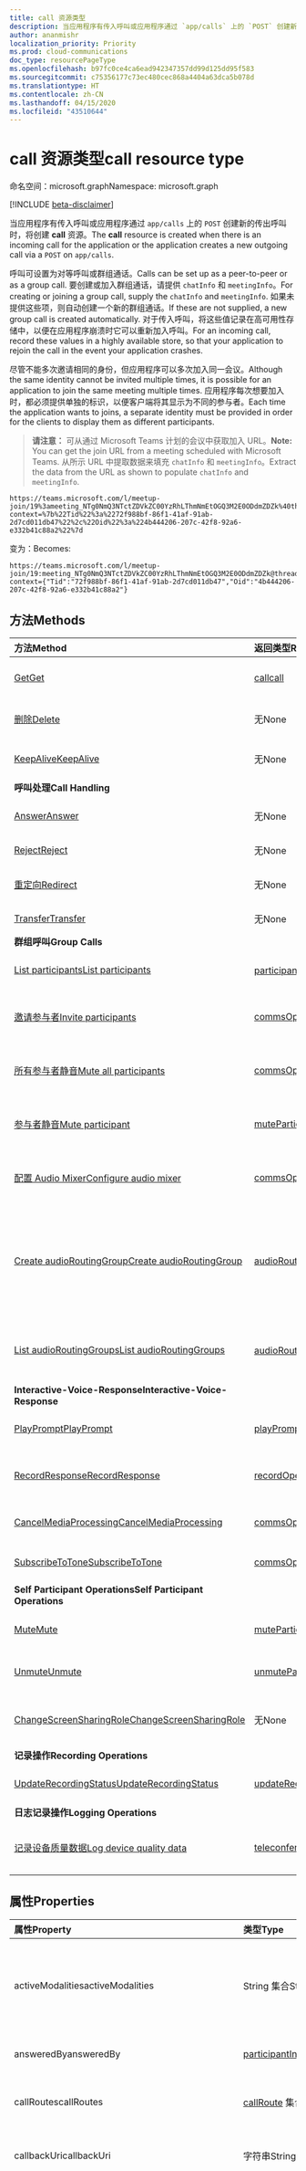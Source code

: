 ```yaml
---
title: call 资源类型
description: 当应用程序有传入呼叫或应用程序通过 `app/calls` 上的 `POST` 创建新的传出呼叫时，将创建 **call** 资源。
author: ananmishr
localization_priority: Priority
ms.prod: cloud-communications
doc_type: resourcePageType
ms.openlocfilehash: b97fc0ce4ca6ead942347357dd99d125dd95f583
ms.sourcegitcommit: c75356177c73ec480cec868a4404a63dca5b078d
ms.translationtype: HT
ms.contentlocale: zh-CN
ms.lasthandoff: 04/15/2020
ms.locfileid: "43510644"
---
```

# <a name="call-resource-type"></a><span data-ttu-id="03b40-103">call 资源类型</span><span class="sxs-lookup"><span data-stu-id="03b40-103">call resource type</span></span>

<span data-ttu-id="03b40-104">命名空间：microsoft.graph</span><span class="sxs-lookup"><span data-stu-id="03b40-104">Namespace: microsoft.graph</span></span>

[!INCLUDE [beta-disclaimer](../../includes/beta-disclaimer.md)]

<span data-ttu-id="03b40-105">当应用程序有传入呼叫或应用程序通过 `app/calls` 上的 `POST` 创建新的传出呼叫时，将创建 **call** 资源。</span><span class="sxs-lookup"><span data-stu-id="03b40-105">The **call** resource is created when there is an incoming call for the application or the application creates a new outgoing call via a `POST` on `app/calls`.</span></span>

<span data-ttu-id="03b40-106">呼叫可设置为对等呼叫或群组通话。</span><span class="sxs-lookup"><span data-stu-id="03b40-106">Calls can be set up as a peer-to-peer or as a group call.</span></span> <span data-ttu-id="03b40-107">要创建或加入群组通话，请提供 `chatInfo` 和 `meetingInfo`。</span><span class="sxs-lookup"><span data-stu-id="03b40-107">For creating or joining a group call, supply the `chatInfo` and `meetingInfo`.</span></span> <span data-ttu-id="03b40-108">如果未提供这些项，则自动创建一个新的群组通话。</span><span class="sxs-lookup"><span data-stu-id="03b40-108">If these are not supplied, a new group call is created automatically.</span></span> <span data-ttu-id="03b40-109">对于传入呼叫，将这些值记录在高可用性存储中，以便在应用程序崩溃时它可以重新加入呼叫。</span><span class="sxs-lookup"><span data-stu-id="03b40-109">For an incoming call, record these values in a highly available store, so that your application to rejoin the call in the event your application crashes.</span></span>

<span data-ttu-id="03b40-110">尽管不能多次邀请相同的身份，但应用程序可以多次加入同一会议。</span><span class="sxs-lookup"><span data-stu-id="03b40-110">Although the same identity cannot be invited multiple times, it is possible for an application to join the same meeting multiple times.</span></span> <span data-ttu-id="03b40-111">应用程序每次想要加入时，都必须提供单独的标识，以便客户端将其显示为不同的参与者。</span><span class="sxs-lookup"><span data-stu-id="03b40-111">Each time the application wants to joins, a separate identity must be provided in order for the clients to display them as different participants.</span></span>

> <span data-ttu-id="03b40-112">**请注意：** 可从通过 Microsoft Teams 计划的会议中获取加入 URL。</span><span class="sxs-lookup"><span data-stu-id="03b40-112">**Note:** You can get the join URL from a meeting scheduled with Microsoft Teams.</span></span> <span data-ttu-id="03b40-113">从所示 URL 中提取数据来填充 `chatInfo` 和 `meetingInfo`。</span><span class="sxs-lookup"><span data-stu-id="03b40-113">Extract the data from the URL as shown to populate `chatInfo` and `meetingInfo`.</span></span>

```http
https://teams.microsoft.com/l/meetup-join/19%3ameeting_NTg0NmQ3NTctZDVkZC00YzRhLThmNmEtOGQ3M2E0ODdmZDZk%40thread.v2/0?context=%7b%22Tid%22%3a%2272f988bf-86f1-41af-91ab-2d7cd011db47%22%2c%22Oid%22%3a%224b444206-207c-42f8-92a6-e332b41c88a2%22%7d
```
<span data-ttu-id="03b40-114">变为：</span><span class="sxs-lookup"><span data-stu-id="03b40-114">Becomes:</span></span>
```
https://teams.microsoft.com/l/meetup-join/19:meeting_NTg0NmQ3NTctZDVkZC00YzRhLThmNmEtOGQ3M2E0ODdmZDZk@thread.v2/0?context={"Tid":"72f988bf-86f1-41af-91ab-2d7cd011db47","Oid":"4b444206-207c-42f8-92a6-e332b41c88a2"}
```


## <a name="methods"></a><span data-ttu-id="03b40-115">方法</span><span class="sxs-lookup"><span data-stu-id="03b40-115">Methods</span></span>

| <span data-ttu-id="03b40-116">方法</span><span class="sxs-lookup"><span data-stu-id="03b40-116">Method</span></span>                                                             | <span data-ttu-id="03b40-117">返回类型</span><span class="sxs-lookup"><span data-stu-id="03b40-117">Return Type</span></span>                                                 | <span data-ttu-id="03b40-118">说明</span><span class="sxs-lookup"><span data-stu-id="03b40-118">Description</span></span>                                                                     |
|:-------------------------------------------------------------------|:------------------------------------------------------------|:--------------------------------------------------------------------------------|
| [<span data-ttu-id="03b40-119">Get</span><span class="sxs-lookup"><span data-stu-id="03b40-119">Get</span></span>](../api/call-get.md)                                     | [<span data-ttu-id="03b40-120">call</span><span class="sxs-lookup"><span data-stu-id="03b40-120">call</span></span>](call.md)                                             | <span data-ttu-id="03b40-121">读取 **call** 对象的属性。</span><span class="sxs-lookup"><span data-stu-id="03b40-121">Read properties of the **call** object.</span></span>                                         |
| [<span data-ttu-id="03b40-122">删除</span><span class="sxs-lookup"><span data-stu-id="03b40-122">Delete</span></span>](../api/call-delete.md)                                    | <span data-ttu-id="03b40-123">无</span><span class="sxs-lookup"><span data-stu-id="03b40-123">None</span></span>                                                            | <span data-ttu-id="03b40-124">删除或挂断活动**呼叫**。</span><span class="sxs-lookup"><span data-stu-id="03b40-124">Delete or Hang-up an active **call**.</span></span>                                           |
| [<span data-ttu-id="03b40-125">KeepAlive</span><span class="sxs-lookup"><span data-stu-id="03b40-125">KeepAlive</span></span>](../api/call-keepalive.md)                             | <span data-ttu-id="03b40-126">无</span><span class="sxs-lookup"><span data-stu-id="03b40-126">None</span></span>                                                  | <span data-ttu-id="03b40-127">确保通话不中断。</span><span class="sxs-lookup"><span data-stu-id="03b40-127">Ensure that the call remains active.</span></span>
| <span data-ttu-id="03b40-128">**呼叫处理**</span><span class="sxs-lookup"><span data-stu-id="03b40-128">**Call Handling**</span></span>                                                  |                                                        |                                                                                 |
| [<span data-ttu-id="03b40-129">Answer</span><span class="sxs-lookup"><span data-stu-id="03b40-129">Answer</span></span>](../api/call-answer.md)                                    | <span data-ttu-id="03b40-130">无</span><span class="sxs-lookup"><span data-stu-id="03b40-130">None</span></span>                                                            | <span data-ttu-id="03b40-131">应答传入呼叫。</span><span class="sxs-lookup"><span data-stu-id="03b40-131">Answer an incoming call.</span></span>                                                        |
| [<span data-ttu-id="03b40-132">Reject</span><span class="sxs-lookup"><span data-stu-id="03b40-132">Reject</span></span>](../api/call-reject.md)                                    | <span data-ttu-id="03b40-133">无</span><span class="sxs-lookup"><span data-stu-id="03b40-133">None</span></span>                                                            | <span data-ttu-id="03b40-134">拒绝传入呼叫。</span><span class="sxs-lookup"><span data-stu-id="03b40-134">Reject an incoming call.</span></span>                                                        |
| [<span data-ttu-id="03b40-135">重定向</span><span class="sxs-lookup"><span data-stu-id="03b40-135">Redirect</span></span>](../api/call-redirect.md)                                | <span data-ttu-id="03b40-136">无</span><span class="sxs-lookup"><span data-stu-id="03b40-136">None</span></span>                                                            | <span data-ttu-id="03b40-137">重定向传入呼叫。</span><span class="sxs-lookup"><span data-stu-id="03b40-137">Redirect an incoming call.</span></span>                                                      |
| [<span data-ttu-id="03b40-138">Transfer</span><span class="sxs-lookup"><span data-stu-id="03b40-138">Transfer</span></span>](../api/call-transfer.md)                                | <span data-ttu-id="03b40-139">无</span><span class="sxs-lookup"><span data-stu-id="03b40-139">None</span></span>                                                            | <span data-ttu-id="03b40-140">转接呼叫</span><span class="sxs-lookup"><span data-stu-id="03b40-140">Transfer a call</span></span>                                                                 |
| <span data-ttu-id="03b40-141">**群组呼叫**</span><span class="sxs-lookup"><span data-stu-id="03b40-141">**Group Calls**</span></span>                                                    |                                                             |                                                                            |
| [<span data-ttu-id="03b40-142">List participants</span><span class="sxs-lookup"><span data-stu-id="03b40-142">List participants</span></span>](../api/call-list-participants.md)              | <span data-ttu-id="03b40-143">[participant](participant.md) 集合</span><span class="sxs-lookup"><span data-stu-id="03b40-143">[participant](participant.md) collection</span></span>                    | <span data-ttu-id="03b40-144">获取参与者对象集合。</span><span class="sxs-lookup"><span data-stu-id="03b40-144">Get a participant object collection.</span></span>                                            |
| [<span data-ttu-id="03b40-145">邀请参与者</span><span class="sxs-lookup"><span data-stu-id="03b40-145">Invite participants</span></span>](../api/participant-invite.md)                | [<span data-ttu-id="03b40-146">commsOperation</span><span class="sxs-lookup"><span data-stu-id="03b40-146">commsOperation</span></span>](commsoperation.md)                         | <span data-ttu-id="03b40-147">邀请参与者加入活动呼叫。</span><span class="sxs-lookup"><span data-stu-id="03b40-147">Invite participants to the active call.</span></span>                                         |
| [<span data-ttu-id="03b40-148">所有参与者静音</span><span class="sxs-lookup"><span data-stu-id="03b40-148">Mute all participants</span></span>](../api/participant-muteall.md)             | [<span data-ttu-id="03b40-149">commsOperation</span><span class="sxs-lookup"><span data-stu-id="03b40-149">commsOperation</span></span>](commsoperation.md)                         | <span data-ttu-id="03b40-150">将呼叫中的所有参与者设为静音。</span><span class="sxs-lookup"><span data-stu-id="03b40-150">Mute all participants in the call.</span></span>                                              |
| [<span data-ttu-id="03b40-151">参与者静音</span><span class="sxs-lookup"><span data-stu-id="03b40-151">Mute participant</span></span>](../api/participant-mute.md)                     | [<span data-ttu-id="03b40-152">muteParticipantOperation</span><span class="sxs-lookup"><span data-stu-id="03b40-152">muteParticipantOperation</span></span>](muteparticipantoperation.md)     | <span data-ttu-id="03b40-153">群组通话中参与者静音。</span><span class="sxs-lookup"><span data-stu-id="03b40-153">Mute a participant in the group call.</span></span>                                           |
| [<span data-ttu-id="03b40-154">配置 Audio Mixer</span><span class="sxs-lookup"><span data-stu-id="03b40-154">Configure audio mixer</span></span>](../api/participant-configuremixer.md)      | [<span data-ttu-id="03b40-155">commsOperation</span><span class="sxs-lookup"><span data-stu-id="03b40-155">commsOperation</span></span>](commsoperation.md)                         | <span data-ttu-id="03b40-156">在多方对话中配置音频。</span><span class="sxs-lookup"><span data-stu-id="03b40-156">Configure audio in multiparty conversation.</span></span>                                     |
| [<span data-ttu-id="03b40-157">Create audioRoutingGroup</span><span class="sxs-lookup"><span data-stu-id="03b40-157">Create audioRoutingGroup</span></span>](../api/call-post-audioroutinggroups.md) | [<span data-ttu-id="03b40-158">audioRoutingGroup</span><span class="sxs-lookup"><span data-stu-id="03b40-158">audioRoutingGroup</span></span>](audioroutinggroup.md)                   | <span data-ttu-id="03b40-159">通过发布到 audioRoutingGroups 集合创建一个新的 audioRoutingGroup。</span><span class="sxs-lookup"><span data-stu-id="03b40-159">Create a new audioRoutingGroup by posting to the audioRoutingGroups collection.</span></span> |
| [<span data-ttu-id="03b40-160">List audioRoutingGroups</span><span class="sxs-lookup"><span data-stu-id="03b40-160">List audioRoutingGroups</span></span>](../api/call-list-audioroutinggroups.md)  | <span data-ttu-id="03b40-161">[audioRoutingGroup](audioroutinggroup.md) 集合</span><span class="sxs-lookup"><span data-stu-id="03b40-161">[audioRoutingGroup](audioroutinggroup.md) collection</span></span>        | <span data-ttu-id="03b40-162">获取 audioRoutingGroup 对象集合。</span><span class="sxs-lookup"><span data-stu-id="03b40-162">Get a audioRoutingGroup object collection.</span></span>                                      |
| <span data-ttu-id="03b40-163">**Interactive-Voice-Response**</span><span class="sxs-lookup"><span data-stu-id="03b40-163">**Interactive-Voice-Response**</span></span>                                     |                                                             |                                                                                 |
| [<span data-ttu-id="03b40-164">PlayPrompt</span><span class="sxs-lookup"><span data-stu-id="03b40-164">PlayPrompt</span></span>](../api/call-playprompt.md)                            | [<span data-ttu-id="03b40-165">playPromptOperation</span><span class="sxs-lookup"><span data-stu-id="03b40-165">playPromptOperation</span></span>](playpromptoperation.md)               | <span data-ttu-id="03b40-166">在呼叫中播放提示。</span><span class="sxs-lookup"><span data-stu-id="03b40-166">Play prompt in the call.</span></span>                                                        |
| [<span data-ttu-id="03b40-167">RecordResponse</span><span class="sxs-lookup"><span data-stu-id="03b40-167">RecordResponse</span></span>](../api/call-record.md)                            | [<span data-ttu-id="03b40-168">recordOperation</span><span class="sxs-lookup"><span data-stu-id="03b40-168">recordOperation</span></span>](recordoperation.md)                       | <span data-ttu-id="03b40-169">录制来自呼叫方的简短音频回复。</span><span class="sxs-lookup"><span data-stu-id="03b40-169">Records a short audio response from the caller.</span></span>                                        |
| [<span data-ttu-id="03b40-170">CancelMediaProcessing</span><span class="sxs-lookup"><span data-stu-id="03b40-170">CancelMediaProcessing</span></span>](../api/call-cancelmediaprocessing.md)      | [<span data-ttu-id="03b40-171">commsOperation</span><span class="sxs-lookup"><span data-stu-id="03b40-171">commsOperation</span></span>](commsoperation.md)                         | <span data-ttu-id="03b40-172">取消媒体处理。</span><span class="sxs-lookup"><span data-stu-id="03b40-172">Cancel media processing.</span></span>                                                        |
| [<span data-ttu-id="03b40-173">SubscribeToTone</span><span class="sxs-lookup"><span data-stu-id="03b40-173">SubscribeToTone</span></span>](../api/call-subscribetotone.md)                  | [<span data-ttu-id="03b40-174">commsOperation</span><span class="sxs-lookup"><span data-stu-id="03b40-174">commsOperation</span></span>](commsoperation.md)                         | <span data-ttu-id="03b40-175">订阅 DTMF 音。</span><span class="sxs-lookup"><span data-stu-id="03b40-175">Subscribe to DTMF tones.</span></span>                                                        |
| <span data-ttu-id="03b40-176">**Self Participant Operations**</span><span class="sxs-lookup"><span data-stu-id="03b40-176">**Self Participant Operations**</span></span>                                    |                                                             |                                                                                 |
| [<span data-ttu-id="03b40-177">Mute</span><span class="sxs-lookup"><span data-stu-id="03b40-177">Mute</span></span>](../api/call-mute.md)                                        | [<span data-ttu-id="03b40-178">muteParticipantOperation</span><span class="sxs-lookup"><span data-stu-id="03b40-178">muteParticipantOperation</span></span>](muteparticipantoperation.md)     | <span data-ttu-id="03b40-179">在呼叫中将自己设为静音。</span><span class="sxs-lookup"><span data-stu-id="03b40-179">Mute self in the call.</span></span>                                                          |
| [<span data-ttu-id="03b40-180">Unmute</span><span class="sxs-lookup"><span data-stu-id="03b40-180">Unmute</span></span>](../api/call-unmute.md)                                    | [<span data-ttu-id="03b40-181">unmuteParticipantOperation</span><span class="sxs-lookup"><span data-stu-id="03b40-181">unmuteParticipantOperation</span></span>](unmuteparticipantoperation.md) | <span data-ttu-id="03b40-182">在呼叫中将自己取消静音。</span><span class="sxs-lookup"><span data-stu-id="03b40-182">Unmute self in the call.</span></span>                                                        |
| [<span data-ttu-id="03b40-183">ChangeScreenSharingRole</span><span class="sxs-lookup"><span data-stu-id="03b40-183">ChangeScreenSharingRole</span></span>](../api/call-changescreensharingrole.md)  | <span data-ttu-id="03b40-184">无</span><span class="sxs-lookup"><span data-stu-id="03b40-184">None</span></span>                                                        | <span data-ttu-id="03b40-185">在呼叫中开始和停止共享屏幕。</span><span class="sxs-lookup"><span data-stu-id="03b40-185">Start and stop sharing screen in the call.</span></span>                                      |
| <span data-ttu-id="03b40-186">**记录操作**</span><span class="sxs-lookup"><span data-stu-id="03b40-186">**Recording Operations**</span></span>                                           |                                                             |                                              |
| [<span data-ttu-id="03b40-187">UpdateRecordingStatus</span><span class="sxs-lookup"><span data-stu-id="03b40-187">UpdateRecordingStatus</span></span>](../api/call-updaterecordingstatus.md)      | [<span data-ttu-id="03b40-188">updateRecordingStatusOperation</span><span class="sxs-lookup"><span data-stu-id="03b40-188">updateRecordingStatusOperation</span></span>](updateRecordingStatusOperation.md)               | <span data-ttu-id="03b40-189">更新记录状态。</span><span class="sxs-lookup"><span data-stu-id="03b40-189">Updates the recording status.</span></span>                      |
| <span data-ttu-id="03b40-190">**日志记录操作**</span><span class="sxs-lookup"><span data-stu-id="03b40-190">**Logging Operations**</span></span>                                           |                                                             |                                              |
| [<span data-ttu-id="03b40-191">记录设备质量数据</span><span class="sxs-lookup"><span data-stu-id="03b40-191">Log device quality data</span></span>](../api/call-logteleconferencedevicequality.md)| [<span data-ttu-id="03b40-192">teleconferenceDeviceQuality</span><span class="sxs-lookup"><span data-stu-id="03b40-192">teleconferenceDeviceQuality</span></span>](teleconferencedevicequality.md) | <span data-ttu-id="03b40-193">记录视频电话会议设备质量数据。</span><span class="sxs-lookup"><span data-stu-id="03b40-193">Log video teleconferencing device quality data.</span></span>|

## <a name="properties"></a><span data-ttu-id="03b40-194">属性</span><span class="sxs-lookup"><span data-stu-id="03b40-194">Properties</span></span>

| <span data-ttu-id="03b40-195">属性</span><span class="sxs-lookup"><span data-stu-id="03b40-195">Property</span></span>            | <span data-ttu-id="03b40-196">类型</span><span class="sxs-lookup"><span data-stu-id="03b40-196">Type</span></span>                                                                                                   | <span data-ttu-id="03b40-197">说明</span><span class="sxs-lookup"><span data-stu-id="03b40-197">Description</span></span>                                                                                                                                                                                         |
| :------------------ | :------------------------------------------------------------------------------------------------------| :-------------------------------------------------------------------------------------------------------------------------------------------------------------------------------------------------- |
| <span data-ttu-id="03b40-198">activeModalities</span><span class="sxs-lookup"><span data-stu-id="03b40-198">activeModalities</span></span>    | <span data-ttu-id="03b40-199">String 集合</span><span class="sxs-lookup"><span data-stu-id="03b40-199">String Collection</span></span>                                                                                      | <span data-ttu-id="03b40-200">活动模态的列表。</span><span class="sxs-lookup"><span data-stu-id="03b40-200">The list of active modalities.</span></span> <span data-ttu-id="03b40-201">可取值为：`unknown`、`audio`、`video`、`videoBasedScreenSharing`、`data`。</span><span class="sxs-lookup"><span data-stu-id="03b40-201">Possible values are: `unknown`, `audio`, `video`, `videoBasedScreenSharing`, `data`.</span></span> <span data-ttu-id="03b40-202">只读。</span><span class="sxs-lookup"><span data-stu-id="03b40-202">Read-only.</span></span>                                                    |
| <span data-ttu-id="03b40-203">answeredBy</span><span class="sxs-lookup"><span data-stu-id="03b40-203">answeredBy</span></span>          | [<span data-ttu-id="03b40-204">participantInfo</span><span class="sxs-lookup"><span data-stu-id="03b40-204">participantInfo</span></span>](participantinfo.md)                                                                  | <span data-ttu-id="03b40-205">已应答呼叫的参与者。</span><span class="sxs-lookup"><span data-stu-id="03b40-205">The participant that answered the call.</span></span> <span data-ttu-id="03b40-206">只读。</span><span class="sxs-lookup"><span data-stu-id="03b40-206">Read-only.</span></span>                                                                                                                                |
| <span data-ttu-id="03b40-207">callRoutes</span><span class="sxs-lookup"><span data-stu-id="03b40-207">callRoutes</span></span>          | <span data-ttu-id="03b40-208">[callRoute](callroute.md) 集合</span><span class="sxs-lookup"><span data-stu-id="03b40-208">[callRoute](callroute.md) collection</span></span>                                                                   | <span data-ttu-id="03b40-209">有关如何重定向呼叫的路由信息。</span><span class="sxs-lookup"><span data-stu-id="03b40-209">The routing information on how the call was retargeted.</span></span> <span data-ttu-id="03b40-210">只读。</span><span class="sxs-lookup"><span data-stu-id="03b40-210">Read-only.</span></span>                                                                                                                |
| <span data-ttu-id="03b40-211">callbackUri</span><span class="sxs-lookup"><span data-stu-id="03b40-211">callbackUri</span></span>         | <span data-ttu-id="03b40-212">字符串</span><span class="sxs-lookup"><span data-stu-id="03b40-212">String</span></span>                                                                                                 | <span data-ttu-id="03b40-213">用于传递回调的回调 URL。</span><span class="sxs-lookup"><span data-stu-id="03b40-213">The callback URL on which callbacks will be delivered.</span></span> <span data-ttu-id="03b40-214">必须是 `https`。</span><span class="sxs-lookup"><span data-stu-id="03b40-214">Must be `https`.</span></span>                                                                                                                               |
| <span data-ttu-id="03b40-215">callChainId</span><span class="sxs-lookup"><span data-stu-id="03b40-215">callChainId</span></span>         | <span data-ttu-id="03b40-216">String</span><span class="sxs-lookup"><span data-stu-id="03b40-216">String</span></span>                                                                                                 | <span data-ttu-id="03b40-217">一个针对会议中所有参与者的通话的唯一标识符，或一个针对 P2P 通话中两位参与者的通话的唯一标识符。</span><span class="sxs-lookup"><span data-stu-id="03b40-217">A unique identifier for all the participant calls in a conference or a unique identifier for two participant calls in a P2P call.</span></span>  <span data-ttu-id="03b40-218">需要从 `Microsoft.Graph.Call.CallChainId` 复制它。</span><span class="sxs-lookup"><span data-stu-id="03b40-218">This needs to be copied over from `Microsoft.Graph.Call.CallChainId`.</span></span> |
| <span data-ttu-id="03b40-219">chatInfo</span><span class="sxs-lookup"><span data-stu-id="03b40-219">chatInfo</span></span>            | [<span data-ttu-id="03b40-220">chatInfo</span><span class="sxs-lookup"><span data-stu-id="03b40-220">chatInfo</span></span>](chatinfo.md)                                                                                | <span data-ttu-id="03b40-221">聊天信息。</span><span class="sxs-lookup"><span data-stu-id="03b40-221">The chat information.</span></span> <span data-ttu-id="03b40-222">会议情境所需的信息。</span><span class="sxs-lookup"><span data-stu-id="03b40-222">Required information for meeting scenarios.</span></span>                                                                                                                                |
| <span data-ttu-id="03b40-223">direction</span><span class="sxs-lookup"><span data-stu-id="03b40-223">direction</span></span>           | <span data-ttu-id="03b40-224">String</span><span class="sxs-lookup"><span data-stu-id="03b40-224">String</span></span>                                                                                                 | <span data-ttu-id="03b40-225">呼叫的方向。</span><span class="sxs-lookup"><span data-stu-id="03b40-225">The direction of the call.</span></span> <span data-ttu-id="03b40-226">可取值为 `incoming` 或 `outgoing`。</span><span class="sxs-lookup"><span data-stu-id="03b40-226">The possible value are `incoming` or `outgoing`.</span></span> <span data-ttu-id="03b40-227">只读。</span><span class="sxs-lookup"><span data-stu-id="03b40-227">Read-only.</span></span>                                                                                            |
| <span data-ttu-id="03b40-228">id</span><span class="sxs-lookup"><span data-stu-id="03b40-228">id</span></span>                  | <span data-ttu-id="03b40-229">字符串</span><span class="sxs-lookup"><span data-stu-id="03b40-229">String</span></span>                                                                                                 | <span data-ttu-id="03b40-230">来电显示。只读。</span><span class="sxs-lookup"><span data-stu-id="03b40-230">The call id. Read-only.</span></span>                                                                                                                                                                        |
| <span data-ttu-id="03b40-231">incomingContext</span><span class="sxs-lookup"><span data-stu-id="03b40-231">incomingContext</span></span>     | [<span data-ttu-id="03b40-232">incomingContext</span><span class="sxs-lookup"><span data-stu-id="03b40-232">incomingContext</span></span>](incomingcontext.md)                                                                  | <span data-ttu-id="03b40-233">与来电相关的上下文。</span><span class="sxs-lookup"><span data-stu-id="03b40-233">The context associated with an incoming call.</span></span> <span data-ttu-id="03b40-234">只读。</span><span class="sxs-lookup"><span data-stu-id="03b40-234">Read-only.</span></span> <span data-ttu-id="03b40-235">由服务器生成。</span><span class="sxs-lookup"><span data-stu-id="03b40-235">Server generated.</span></span>                                                                                                                                |
| <span data-ttu-id="03b40-236">mediaConfig</span><span class="sxs-lookup"><span data-stu-id="03b40-236">mediaConfig</span></span>         | <span data-ttu-id="03b40-237">[appHostedMediaConfig](apphostedmediaconfig.md) 或 [serviceHostedMediaConfig](servicehostedmediaconfig.md)</span><span class="sxs-lookup"><span data-stu-id="03b40-237">[appHostedMediaConfig](apphostedmediaconfig.md) or [serviceHostedMediaConfig](servicehostedmediaconfig.md)</span></span> | <span data-ttu-id="03b40-238">媒体配置。</span><span class="sxs-lookup"><span data-stu-id="03b40-238">The media configuration.</span></span> <span data-ttu-id="03b40-239">创建对等呼叫或加入会议所需的信息。</span><span class="sxs-lookup"><span data-stu-id="03b40-239">Required information for creating peer to peer calls or joining meetings.</span></span>                                                                        |
| <span data-ttu-id="03b40-240">mediaState</span><span class="sxs-lookup"><span data-stu-id="03b40-240">mediaState</span></span>          | [<span data-ttu-id="03b40-241">callMediaState</span><span class="sxs-lookup"><span data-stu-id="03b40-241">callMediaState</span></span>](callmediastate.md)                                                                    | <span data-ttu-id="03b40-242">只读。</span><span class="sxs-lookup"><span data-stu-id="03b40-242">Read-only.</span></span> <span data-ttu-id="03b40-243">通话媒体状态。</span><span class="sxs-lookup"><span data-stu-id="03b40-243">The call media state.</span></span> |
| <span data-ttu-id="03b40-244">meetingCapability</span><span class="sxs-lookup"><span data-stu-id="03b40-244">meetingCapability</span></span>   | [<span data-ttu-id="03b40-245">meetingCapability</span><span class="sxs-lookup"><span data-stu-id="03b40-245">meetingCapability</span></span>](meetingcapability.md)                                                              | <span data-ttu-id="03b40-246">包含会议功能。</span><span class="sxs-lookup"><span data-stu-id="03b40-246">Contains the capabilities of a meeting.</span></span> <span data-ttu-id="03b40-247">只读。</span><span class="sxs-lookup"><span data-stu-id="03b40-247">Read-only.</span></span>                                                                                                       |
| <span data-ttu-id="03b40-248">meetingInfo</span><span class="sxs-lookup"><span data-stu-id="03b40-248">meetingInfo</span></span>         | <span data-ttu-id="03b40-249">[organizerMeetingInfo](organizermeetinginfo.md) 或 [tokenMeetingInfo](tokenmeetinginfo.md)</span><span class="sxs-lookup"><span data-stu-id="03b40-249">[organizerMeetingInfo](organizermeetinginfo.md) or [tokenMeetingInfo](tokenmeetinginfo.md)</span></span>             | <span data-ttu-id="03b40-250">会议信息。</span><span class="sxs-lookup"><span data-stu-id="03b40-250">The meeting information.</span></span> <span data-ttu-id="03b40-251">会议情境所需的信息。</span><span class="sxs-lookup"><span data-stu-id="03b40-251">Required information for meeting scenarios.</span></span>                                                                                                              |
| <span data-ttu-id="03b40-252">myParticipantId</span><span class="sxs-lookup"><span data-stu-id="03b40-252">myParticipantId</span></span>     | <span data-ttu-id="03b40-253">String</span><span class="sxs-lookup"><span data-stu-id="03b40-253">String</span></span>                                                                                                 | <span data-ttu-id="03b40-254">只读。</span><span class="sxs-lookup"><span data-stu-id="03b40-254">Read-only.</span></span>                                                                                                                                                                        |
| <span data-ttu-id="03b40-255">requestedModalities</span><span class="sxs-lookup"><span data-stu-id="03b40-255">requestedModalities</span></span> | <span data-ttu-id="03b40-256">String 集合</span><span class="sxs-lookup"><span data-stu-id="03b40-256">String collection</span></span>                                                                                      | <span data-ttu-id="03b40-257">请求模态的列表。</span><span class="sxs-lookup"><span data-stu-id="03b40-257">The list of requested modalities.</span></span> <span data-ttu-id="03b40-258">可取值为：`unknown`、`audio`、`video`、`videoBasedScreenSharing`、`data`。</span><span class="sxs-lookup"><span data-stu-id="03b40-258">Possible values are: `unknown`, `audio`, `video`, `videoBasedScreenSharing`, `data`.</span></span>                                                                            |
| <span data-ttu-id="03b40-259">resultInfo</span><span class="sxs-lookup"><span data-stu-id="03b40-259">resultInfo</span></span>          | [<span data-ttu-id="03b40-260">resultInfo</span><span class="sxs-lookup"><span data-stu-id="03b40-260">resultInfo</span></span>](resultinfo.md)                                                                            | <span data-ttu-id="03b40-261">结果信息。</span><span class="sxs-lookup"><span data-stu-id="03b40-261">The result information.</span></span> <span data-ttu-id="03b40-262">例如，可以保留终止原因。</span><span class="sxs-lookup"><span data-stu-id="03b40-262">For example can hold termination reason.</span></span> <span data-ttu-id="03b40-263">只读。</span><span class="sxs-lookup"><span data-stu-id="03b40-263">Read-only.</span></span>                                                                                                        |
| <span data-ttu-id="03b40-264">ringingTimeoutInSeconds</span><span class="sxs-lookup"><span data-stu-id="03b40-264">ringingTimeoutInSeconds</span></span> | <span data-ttu-id="03b40-265">Int32</span><span class="sxs-lookup"><span data-stu-id="03b40-265">Int32</span></span>                                                                                              | <span data-ttu-id="03b40-266">传出对等呼叫的以秒为单位的响铃超时。</span><span class="sxs-lookup"><span data-stu-id="03b40-266">Ringing timeout in seconds for outgoing peer to peer calls.</span></span> <span data-ttu-id="03b40-267">此属性的最大值为 115 秒。</span><span class="sxs-lookup"><span data-stu-id="03b40-267">The max value for this attribute is 115 seconds.</span></span>                                                                                        |
| <span data-ttu-id="03b40-268">routingPolicies</span><span class="sxs-lookup"><span data-stu-id="03b40-268">routingPolicies</span></span>     | <span data-ttu-id="03b40-269">String collection</span><span class="sxs-lookup"><span data-stu-id="03b40-269">String collection</span></span>                                                                                      | <span data-ttu-id="03b40-270">此属性仅适用于对等呼叫。</span><span class="sxs-lookup"><span data-stu-id="03b40-270">This property is applicable for peer to peer calls only.</span></span> <span data-ttu-id="03b40-271">可取值为：`none`、`noMissedCall`、`disableForwardingExceptPhone`、`disableForwarding`、`preferSkypeForBusiness`。</span><span class="sxs-lookup"><span data-stu-id="03b40-271">Possible values are: `none`, `noMissedCall`, `disableForwardingExceptPhone`, `disableForwarding`, `preferSkypeForBusiness`.</span></span>                                                                                                   |
| <span data-ttu-id="03b40-272">source</span><span class="sxs-lookup"><span data-stu-id="03b40-272">source</span></span>              | [<span data-ttu-id="03b40-273">participantInfo</span><span class="sxs-lookup"><span data-stu-id="03b40-273">participantInfo</span></span>](participantinfo.md)                                                                  | <span data-ttu-id="03b40-274">呼叫的发起方。</span><span class="sxs-lookup"><span data-stu-id="03b40-274">The originator of the call.</span></span>                                                                                                                                                                         |
| <span data-ttu-id="03b40-275">state</span><span class="sxs-lookup"><span data-stu-id="03b40-275">state</span></span>               | <span data-ttu-id="03b40-276">String</span><span class="sxs-lookup"><span data-stu-id="03b40-276">String</span></span>                                                                                                 | <span data-ttu-id="03b40-277">呼叫状态。</span><span class="sxs-lookup"><span data-stu-id="03b40-277">The call state.</span></span> <span data-ttu-id="03b40-278">可取值为：`incoming`、`establishing`、`ringing`、`established`、`hold`、`transferring`、`transferAccepted`、`redirecting`、`terminating`、`terminated`。</span><span class="sxs-lookup"><span data-stu-id="03b40-278">Possible values are: `incoming`, `establishing`, `ringing`, `established`, `hold`, `transferring`, `transferAccepted`, `redirecting`, `terminating`, `terminated`.</span></span> <span data-ttu-id="03b40-279">只读。</span><span class="sxs-lookup"><span data-stu-id="03b40-279">Read-only.</span></span>                          |
| <span data-ttu-id="03b40-280">subject</span><span class="sxs-lookup"><span data-stu-id="03b40-280">subject</span></span>             | <span data-ttu-id="03b40-281">String</span><span class="sxs-lookup"><span data-stu-id="03b40-281">String</span></span>                                                                                                 | <span data-ttu-id="03b40-282">对话的主题。</span><span class="sxs-lookup"><span data-stu-id="03b40-282">The subject of the conversation.</span></span>                                                                                                                                                                    |
| <span data-ttu-id="03b40-283">targets</span><span class="sxs-lookup"><span data-stu-id="03b40-283">targets</span></span>             | <span data-ttu-id="03b40-284">[invitationParticipantInfo](participantinfo.md) 集合</span><span class="sxs-lookup"><span data-stu-id="03b40-284">[invitationParticipantInfo](participantinfo.md) collection</span></span>                                             | <span data-ttu-id="03b40-285">呼叫的目标。</span><span class="sxs-lookup"><span data-stu-id="03b40-285">The targets of the call.</span></span> <span data-ttu-id="03b40-286">创建对等呼叫所需的信息。</span><span class="sxs-lookup"><span data-stu-id="03b40-286">Required information for creating peer to peer call.</span></span>                                                                                                            |
| <span data-ttu-id="03b40-287">tenantId</span><span class="sxs-lookup"><span data-stu-id="03b40-287">tenantId</span></span>            | <span data-ttu-id="03b40-288">字符串</span><span class="sxs-lookup"><span data-stu-id="03b40-288">String</span></span>                                                                                                 | <span data-ttu-id="03b40-289">只读。</span><span class="sxs-lookup"><span data-stu-id="03b40-289">Read-only.</span></span> <span data-ttu-id="03b40-290">`tenantId` 在 Azure Active Directory 中。</span><span class="sxs-lookup"><span data-stu-id="03b40-290">`tenantId` in Azure Active Directory.</span></span>                                                                                                                        |
| <span data-ttu-id="03b40-291">terminationReason</span><span class="sxs-lookup"><span data-stu-id="03b40-291">terminationReason</span></span>   | <span data-ttu-id="03b40-292">String</span><span class="sxs-lookup"><span data-stu-id="03b40-292">String</span></span>                                                                                                 | <span data-ttu-id="03b40-293">只读。</span><span class="sxs-lookup"><span data-stu-id="03b40-293">Read-only.</span></span>                                                                                                                                                                       |
| <span data-ttu-id="03b40-294">toneInfo</span><span class="sxs-lookup"><span data-stu-id="03b40-294">toneInfo</span></span>            | [<span data-ttu-id="03b40-295">toneInfo</span><span class="sxs-lookup"><span data-stu-id="03b40-295">toneInfo</span></span>](toneinfo.md)                                                                                | <span data-ttu-id="03b40-296">只读。</span><span class="sxs-lookup"><span data-stu-id="03b40-296">Read-only.</span></span>                                                                                                                                                                        |

## <a name="relationships"></a><span data-ttu-id="03b40-297">关系</span><span class="sxs-lookup"><span data-stu-id="03b40-297">Relationships</span></span>

| <span data-ttu-id="03b40-298">关系</span><span class="sxs-lookup"><span data-stu-id="03b40-298">Relationship</span></span>        | <span data-ttu-id="03b40-299">类型</span><span class="sxs-lookup"><span data-stu-id="03b40-299">Type</span></span>                                                 | <span data-ttu-id="03b40-300">说明</span><span class="sxs-lookup"><span data-stu-id="03b40-300">Description</span></span>                                                         |
|:--------------------|:-----------------------------------------------------|:--------------------------------------------------------------------|
| <span data-ttu-id="03b40-301">audioRoutingGroups</span><span class="sxs-lookup"><span data-stu-id="03b40-301">audioRoutingGroups</span></span>  | <span data-ttu-id="03b40-302">[audioRoutingGroup](audioroutinggroup.md) 集合</span><span class="sxs-lookup"><span data-stu-id="03b40-302">[audioRoutingGroup](audioroutinggroup.md) collection</span></span> | <span data-ttu-id="03b40-303">只读。</span><span class="sxs-lookup"><span data-stu-id="03b40-303">Read-only.</span></span> <span data-ttu-id="03b40-304">可为 NULL。</span><span class="sxs-lookup"><span data-stu-id="03b40-304">Nullable.</span></span>                                                |
| <span data-ttu-id="03b40-305">operations</span><span class="sxs-lookup"><span data-stu-id="03b40-305">operations</span></span>          | <span data-ttu-id="03b40-306">[commsOperation](commsoperation.md) 集合</span><span class="sxs-lookup"><span data-stu-id="03b40-306">[commsOperation](commsoperation.md) collection</span></span>       | <span data-ttu-id="03b40-p124">只读。可为空。</span><span class="sxs-lookup"><span data-stu-id="03b40-p124">Read-only. Nullable.</span></span>                                                |
| <span data-ttu-id="03b40-309">participants</span><span class="sxs-lookup"><span data-stu-id="03b40-309">participants</span></span>        | <span data-ttu-id="03b40-310">[participant](participant.md) 集合</span><span class="sxs-lookup"><span data-stu-id="03b40-310">[participant](participant.md) collection</span></span>             | <span data-ttu-id="03b40-p125">只读。可为空。</span><span class="sxs-lookup"><span data-stu-id="03b40-p125">Read-only. Nullable.</span></span>                                                |

## <a name="json-representation"></a><span data-ttu-id="03b40-313">JSON 表示形式</span><span class="sxs-lookup"><span data-stu-id="03b40-313">JSON representation</span></span>

<span data-ttu-id="03b40-314">下面是资源的 JSON 表示形式。</span><span class="sxs-lookup"><span data-stu-id="03b40-314">The following is a JSON representation of the resource.</span></span>

<!-- {
  "blockType": "resource",
  "optionalProperties": [
    "activeModalities",
    "answeredBy",
    "callRoutes",
    "callChainId",
    "chatInfo",
    "direction",
    "id",
    "incomingContext",
    "mediaState",
    "meetingCapability",
    "meetingInfo",
    "myParticipantId",
    "replacesContext",
    "resultInfo",
    "ringingTimeoutInSeconds",
    "routingPolicies",
    "state",
    "source",
    "subject",
    "targets",
    "tenantId",
    "terminationReason",
    "toneInfo"
  ],
  "keyProperty":"id",
  "@odata.type": "microsoft.graph.call"
}-->
```json
{
  "activeModalities": ["unknown | audio | video | videoBasedScreenSharing | data"],
  "answeredBy": {"@odata.type": "#microsoft.graph.participantInfo"},
  "callRoutes": [{"@odata.type": "#microsoft.graph.callRoute"}],
  "callbackUri": "String",
  "callChainId": "String",
  "chatInfo": {"@odata.type": "#microsoft.graph.chatInfo"},
  "direction": "incoming | outgoing",
  "id": "String (identifier)",
  "incomingContext": {"@odata.type": "#microsoft.graph.incomingContext"},
  "mediaConfig": {"@odata.type": "#microsoft.graph.mediaConfig"},
  "mediaState": {"@odata.type": "#microsoft.graph.callMediaState"},
  "meetingCapability": {"@odata.type": "#microsoft.graph.meetingCapability"},
  "meetingInfo": {"@odata.type": "#microsoft.graph.meetingInfo"},
  "myParticipantId": "String",
  "replacesContext": "String",
  "requestedModalities": ["unknown | audio | video | videoBasedScreenSharing | data"],
  "resultInfo": {"@odata.type": "#microsoft.graph.resultInfo"},
  "ringingTimeoutInSeconds": 99,
  "routingPolicies": ["none | noMissedCall | disableForwardingExceptPhone | disableForwarding | preferSkypeForBusiness"],
  "source": {"@odata.type": "#microsoft.graph.participantInfo"},
  "state": "incoming | establishing | ringing | established | hold | transferring | transferAccepted | redirecting | terminating | terminated",
  "subject": "String",
  "targets": [{"@odata.type": "#microsoft.graph.invitationParticipantInfo"}],
  "tenantId": "String",
  "terminationReason": "String",
  "toneInfo": {"@odata.type": "#microsoft.graph.toneInfo"}
}
```

<!-- uuid: 8fcb5dbc-d5aa-4681-8e31-b001d5168d79
2015-10-25 14:57:30 UTC -->
<!--
{
  "type": "#page.annotation",
  "description": "call resource",
  "keywords": "",
  "section": "documentation",
  "tocPath": "",
  "suppressions": []
}
-->
